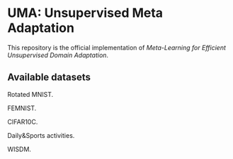 # UMA: Unsupervised Meta Adaptation

This repository is the official implementation of *Meta-Learning for Efficient Unsupervised Domain
Adaptation*.

## Available datasets
Rotated MNIST.

FEMNIST.

CIFAR10C.

Daily&Sports activities.

WISDM.
